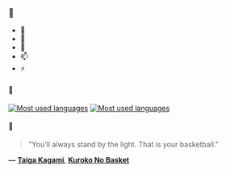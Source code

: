 ### 👋

- 🔭
- 🌱
- 💬
- 📫
- ⚡

#### 🧏

[![Most used languages](https://github-readme-stats-aynah.vercel.app/api/top-langs/?username=aynh&theme=solarized-dark&langs_count=6&layout=compact&hide_title=true)](https://github.com/anuraghazra/github-readme-stats#gh-dark-mode-only)
[![Most used languages](https://github-readme-stats-aynah.vercel.app/api/top-langs/?username=aynh&theme=solarized-light&langs_count=6&layout=compact&hide_title=true)](https://github.com/anuraghazra/github-readme-stats#gh-light-mode-only)

#### 💬

> "You'll always stand by the light. That is your basketball."

&mdash; [**Taiga Kagami**](https://myanimelist.net/character.php?q=Taiga%20Kagami&cat=character), [**Kuroko No Basket**](https://myanimelist.net/search/all?q=Kuroko%20No%20Basket&cat=all)
